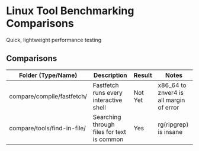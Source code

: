 # Linux Tool Benchmarking Comparisons
Quick, lightweight performance testing

## Comparisons
| Folder (Type/Name) | Description | Result | Notes |
|------|------|------|------|
| compare/compile/fastfetch/ | Fastfetch runs every interactive shell | Not Yet | x86_64 to znver4 is all margin of error
| compare/tools/find-in-file/ | Searching through files for text is common | Yes | rg(ripgrep) is insane
